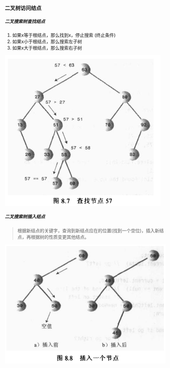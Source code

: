 ### 二叉树访问结点

##### 二叉搜索树查找结点

1. 如果x等于根结点，那么找到x，停止搜索 (终止条件)
2. 如果x小于根结点，那么搜索左子树
3. 如果x大于根结点，那么搜索右子树

![二叉树查找](../img/BinaryTreeSearch.png)

##### 二叉搜索树插入结点

>根据新结点的关键字，查询到新结点应在的位置(找到一个空位)，插入新结点，再根据树的性质变更其他结点。

![二叉树查找](../img/BinaryTreeInsert.png)